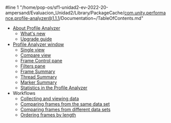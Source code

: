 #line 1 "/home/pop-os/sf1-unidad2-ev-2022-20-ampersand/Evaluacion_Unidad2/Library/PackageCache/com.unity.performance.profile-analyzer@1.1.1/Documentation~/TableOfContents.md"
* [About Profile Analyzer](index.md)
    * [What's new](whats-new.md)
    * [Upgrade guide](upgrade-guide.md)
* [Profile Analyzer window](profile-analyzer-window.md)
    * [Single view](single-view.md)
    * [Compare view](compare-view.md)
    * [Frame Control pane](frame-range-selection.md)
    * [Filters pane](filtering-system.md)
    * [Frame Summary](frame-summary.md)
    * [Thread Summary](thread-summary.md)
    * [Marker Summary](marker-summary.md)
    * [Statistics in the Profile Analyzer](statistics.md)
* Workflows
    * [Collecting and viewing data](collecting-and-viewing-data.md)
    * [Comparing frames from the same data set](comparing-frames-same-dataset.md)
    * [Comparing frames from different data sets](analyzing-mulitple-datasets.md)
    * [Ordering frames by length](ordering-frames-by-cost.md)
